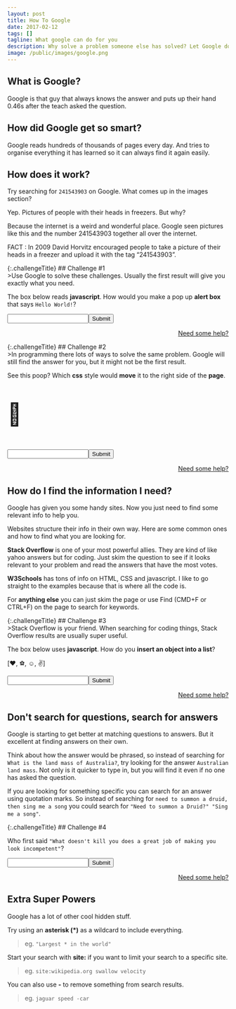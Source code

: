 ```yaml
---
layout: post
title: How To Google
date: 2017-02-12
tags: []
tagline: What google can do for you
description: Why solve a problem someone else has solved? Let Google do it and save your energy for other things.
image: /public/images/google.png
---
```


## What is Google?

Google is that guy that always knows the answer and puts up their hand 0.46s after the teach asked the question.

## How did Google get so smart?

Google reads hundreds of thousands of pages every day. And tries to organise everything it has learned so it can always find it again easily.

## How does it work?

Try searching for `241543903` on Google. What comes up in the images section?

Yep. Pictures of people with their heads in freezers. But why?

Because the internet is a weird and wonderful place. Google seen pictures like this and the number 241543903 together all over the internet.

<p class="message" style="overflow:hidden">
  FACT :  In 2009 David Horvitz encouraged people to take a picture of their heads in a freezer and upload it with the tag “241543903”.
</p>

<div class="challengeContainer" markdown="1">
{:.challengeTitle}
## Challenge #1

<div class="challengeContent" markdown="1">
>Use Google to solve these challenges. Usually the first result will give you exactly what you need.

The box below reads **javascript**. How would you make a pop up **alert box** that says `Hello World!`?

<p class="challengeEntry" id="jsTestOneContainer"><input type="text" id="jsTestOne"><button type="button" onclick="jsTestOne()">Submit</button></p>
<p style="text-align:right;"><a href="http://google.com/search?q=javascript+alert" target="_blank">Need some help?</a></p>
<script>
function jsTestOne(){
    if(document.getElementById("jsTestOneError")){
        document.getElementById("jsTestOneError").remove();
    }
    var input = document.getElementById("jsTestOne").value.toLowerCase();
    if(input.includes("alert")){
        alert("");
        document.getElementById("jsTestOneContainer").innerHTML = '<p class="correct">Correct!</p>'
    } else {
        document.getElementById("jsTestOneContainer").insertAdjacentHTML( 'beforeend', '<p class="incorrect" id="jsTestOneError">Nope try again!</p>' );
    }
}
</script>
</div></div>

<div class="challengeContainer" markdown="1">
{:.challengeTitle}
## Challenge #2

<div class="challengeContent" markdown="1">
>In programming there lots of ways to solve the same problem. Google will still find the answer for you, but it might not be the first result.

See this poop? Which **css** style would **move** it to the right side of the **page**.

<p id="jsTestTwoTarget" style="font-size:50px;">💩</p>
<p class="challengeEntry" id="jsTestTwoContainer"><input type="text" id="jsTestTwo"><button type="button" onclick="jsTestTwo()">Submit</button></p>
<p style="text-align:right;"><a href="http://google.com/search?q=css+move+right" target="_blank">Need some help?</a></p>
<script>
var attempts = [];
function jsTestTwo(){
    if(document.getElementById("jsTestTwoError")){
        document.getElementById("jsTestTwoError").remove();
    }
    var input = document.getElementById("jsTestTwo").value.toLowerCase();
    if(input.includes("margin") || input.includes("padding") || input.includes("text-align") || input.includes("float") || input.includes("right") || input.includes("position") ){
        if(!attempts.includes(input)){
            if(attempts.length == 0){
                document.getElementById("jsTestTwoContainer").insertAdjacentHTML( 'beforeend', '<p id="jsTestTwoError" class="incorrect">Not that one!</p>' );
                attempts.push(input);
            } else {
                document.getElementById("jsTestTwoTarget").style.textAlign = "right";
                document.getElementById("jsTestTwoContainer").innerHTML = '<p class="correct">Correct!</p>';
            }
        }
    } else {
        document.getElementById("jsTestTwoContainer").insertAdjacentHTML( 'beforeend', '<p id="jsTestTwoError" class="incorrect">Not that one!</p>' );
    }
}
</script>
</div></div>

## How do I find the information I need?

Google has given you some handy sites. Now you just need to find some relevant info to help you.

Websites structure their info in their own way. Here are some common ones and how to find what you are looking for.

**Stack Overflow** is one of your most powerful allies. They are kind of like yahoo answers but for coding. Just skim the question to see if it looks relevant to your problem and read the answers that have the most votes.

**W3Schools** has tons of info on HTML, CSS and javascript. I like to go straight to the examples because that is where all the code is.

For **anything else** you can just skim the page or use Find (CMD+F or CTRL+F) on the page to search for keywords.

<div class="challengeContainer" markdown="1">
{:.challengeTitle}
## Challenge #3
<div class="challengeContent" markdown="1">
>Stack Overflow is your friend. When searching for coding things, Stack Overflow results are usually super useful.

The box below uses **javascript**. How do you **insert an object into a list**?

<p class="challengeEntry" id="jsTestThreeTarget">[❤️️, ⚽, ☺️️, ✌️️]</p>
<p id="jsTestThreeContainer" class="challengeEntry"><input type="text" id="jsTestThree"><button type="button" onclick="jsTestThree()">Submit</button></p>
<p style="text-align:right;"><a href="http://google.com/search?q=javascript+insert+into+list" target="_blank">Need some help?</a></p>
<script>
function jsTestThree(){
    if(document.getElementById("jsTestThreeError")){
        document.getElementById("jsTestThreeError").remove();
    }
    var input = document.getElementById("jsTestThree").value.toLowerCase();
    if(input.includes("splice") || input.includes("shift")){
        document.getElementById("jsTestThreeTarget").innerHTML = "[❤️️, ☂️, ⚽, ☺️️, ✌️️]";
        document.getElementById("jsTestThreeContainer").innerHTML = '<p class="correct">Correct!</p>';
    } else {
        document.getElementById("jsTestThreeContainer").insertAdjacentHTML( 'beforeend', '<p id="jsTestThreeError" class="incorrect">Maybe try something else.</p>' );
    }
}
</script>
</div>
</div>

## Don't search for questions, search for answers

Google is starting to get better at matching questions to answers. But it excellent at finding answers on their own.

Think about how the answer would be phrased, so instead of searching for `What is the land mass of Australia?`, try looking for the answer `Australian land mass`. Not only is it quicker to type in, but you will find it even if no one has asked the question.

If you are looking for something specific you can search for an answer using quotation marks. So instead of searching for `need to summon a druid, then sing me a song` you could search for `"Need to summon a Druid?" "Sing me a song"`.

<div class="challengeContainer" markdown="1">
{:.challengeTitle}
## Challenge #4
<div class="challengeContent" markdown="1">

Who first said `"What doesn't kill you does a great job of making you look incompetent"`?

<p id="jsTestFourContainer" class="challengeEntry"><input type="text" id="jsTestFour"><button type="button" onclick="jsTestFour()">Submit</button></p>
<p style="text-align:right;"><a href='http://google.com/search?q="What+doesn%27t+kill+you+does+a+great+job+of+making+you+look+incompetent"' target="_blank">Need some help?</a></p>
<script>
function jsTestFour(){
    if(document.getElementById("jsTestFourError")){
        document.getElementById("jsTestFourError").remove();
    }
    var input = document.getElementById("jsTestFour").value.toLowerCase();
    if(input.includes("dianna cowern") || input.includes("dianna")){
        document.getElementById("jsTestFourContainer").innerHTML = '<p class="correct">Correct!</p><p >Notice how the quotation marks helped narrow down the search?</p>';
    } else {
        document.getElementById("jsTestFourContainer").insertAdjacentHTML( 'beforeend', '<p id="jsTestFourError" class="incorrect">Nope.</p>' );
    }
}
</script>
</div>
</div>

## Extra Super Powers

Google has a lot of other cool hidden stuff.

Try using an **asterisk (*)** as a wildcard to include everything.

>eg. `"Largest * in the world"`

Start your search with **site:** if you want to limit your search to a specific site.

>eg. `site:wikipedia.org swallow velocity`

You can also use **-** to remove something from search results.

>eg. `jaguar speed -car`

